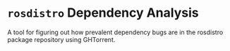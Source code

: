 # `rosdistro` Dependency Analysis
A tool for figuring out how prevalent dependency bugs are in the rosdistro package repository using GHTorrent. 
